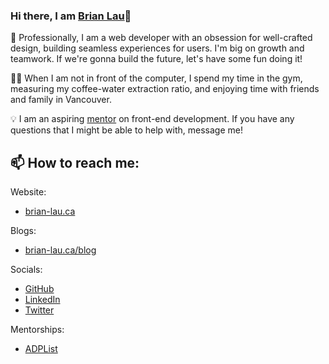 ### Hi there, I am [Brian Lau](https://brian-lau.ca/about)👋

<!--
**wtLau/wtlau** is a ✨ _special_ ✨ repository because its `README.md` (this file) appears on your GitHub profile.

Here are some ideas to get you started:

- 🔭 I’m currently working on ...
- 🌱 I’m currently learning ...
- 👯 I’m looking to collaborate on ...
- 🤔 I’m looking for help with ...
- 💬 Ask me about ...
- 📫 How to reach me: ...
- 😄 Pronouns: ...
- ⚡ Fun fact: ...
-->

💼 Professionally, I am a web developer with an obsession for well-crafted design, building seamless experiences for users. I'm big on growth and teamwork. If we're gonna build the future, let's have some fun doing it!

🐱‍🏍 When I am not in front of the computer, I spend my time in the gym, measuring my coffee-water extraction ratio, and enjoying time with friends and family in Vancouver.

💡 I am an aspiring [mentor](https://adplist.org/mentors/brian-lau) on front-end development. If you have any questions that I might be able to help with, message me!


## 📫 How to reach me: 

Website:
- [brian-lau.ca](www.brian-lau.ca)

Blogs: 
- [brian-lau.ca/blog](www.brian-lau.ca/blog)

Socials:
- [GitHub](https://github.com/wtLau)
- [LinkedIn](https://www.linkedin.com/in/brian-lau/)
- [Twitter](https://twitter.com/brian_wtLau)

Mentorships:
- [ADPList](https://adplist.org/mentors/brian-lau)
